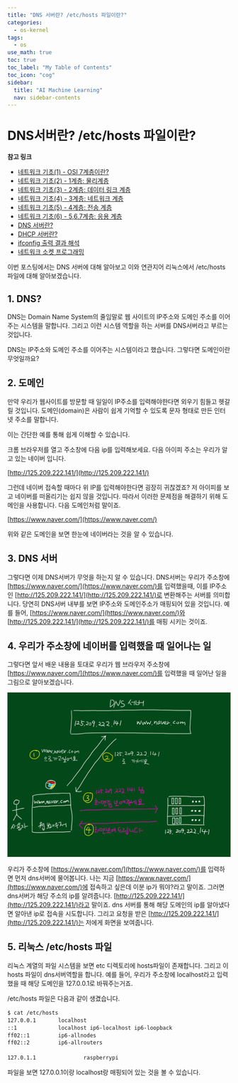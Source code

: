 ```yaml
---
title: "DNS 서버란? /etc/hosts 파일이란?" 
categories:
  - os-kernel
tags:
  - os
use_math: true
toc: true
toc_label: "My Table of Contents"
toc_icon: "cog"
sidebar:
  title: "AI Machine Learning"
  nav: sidebar-contents
---
```


# DNS서버란? /etc/hosts 파일이란?

**참고 링크**

* [네트워크 기초(1) - OSI 7계층이란?](https://losskatsu.github.io/os-kernel/network-basic01/)
* [네트워크 기초(2) - 1계층: 물리계층](https://losskatsu.github.io/os-kernel/network-basic02/)
* [네트워크 기초(3) - 2계층: 데이터 링크 계층](https://losskatsu.github.io/os-kernel/network-basic03/)
* [네트워크 기초(4) - 3계층: 네트워크 계층](https://losskatsu.github.io/os-kernel/network-basic04/)
* [네트워크 기초(5) - 4계층: 전송 계층](https://losskatsu.github.io/os-kernel/network-basic05/)
* [네트워크 기초(6) - 5,6,7계층: 응용 계층](https://losskatsu.github.io/os-kernel/network-basic06/)
* [DNS 서버란?](https://losskatsu.github.io/os-kernel/etc-host-dns/)
* [DHCP 서버란?](https://losskatsu.github.io/os-kernel/dhcp/)
* [ifconfig 출력 결과 해석](https://losskatsu.github.io/os-kernel/ifconfig/)
* [네트워크 소켓 프로그래밍](https://losskatsu.github.io/os-kernel/network-socket/)




이번 포스팅에서는 DNS 서버에 대해 알아보고 이와 연관지어 리눅스에서 /etc/hosts 파일에 대해 알아보겠습니다. 

## 1. DNS?

DNS는 Domain Name System의 줄임말로 웹 사이트의 IP주소와 도메인 주소를 이어주는 시스템을 말합니다. 
그리고 이런 시스템 역할을 하는 서버를 DNS서버라고 부르는 것입니다.  

DNS는 IP주소와 도메인 주소를 이어주는 시스템이라고 했습니다. 그렇다면 도메인이란 무엇일까요? 

## 2. 도메인

만약 우리가 웹사이트를 방문할 때 일일이 IP주소를 입력해야한다면 외우기 힘들고 헷갈릴 것입니다. 
도메인(domain)은 사람이 쉽게 기억할 수 있도록 문자 형태로 만든 인터넷 주소를 말합니다.  

이는 간단한 예를 통해 쉽게 이해할 수 있습니다. 

크롬 브라우저를 열고 주소창에 다음 ip를 입력해보세요. 
다음 아이피 주소는 우리가 알고 있는 네이버 입니다. 

[http://125.209.222.141/](http://125.209.222.141/)

그런데 네이버 접속할 때마다 위 IP를 입력해야한다면 굉장히 귀찮겠죠? 
저 아이피를 보고 네이버를 떠올리기는 쉽지 않을 것입니다. 
따라서 이러한 문제점을 해결하기 위해 도메인을 사용합니다. 
다음 도메인처럼 말이죠.  

[https://www.naver.com/](https://www.naver.com/)

위와 같은 도메인을 보면 한눈에 네이버라는 것을 알 수 있습니다.

## 3. DNS 서버

그렇다면 이제 DNS서버가 무엇을 하는지 알 수 있습니다. 
DNS서버는 우리가 주소창에 [https://www.naver.com/](https://www.naver.com/)를 입력했을때, 
이를 IP주소인 [http://125.209.222.141/](http://125.209.222.141/)로 변환해주는 서버를 의미합니다. 
당연히 DNS서버 내부를 보면 IP주소와 도메인주소가 매핑되어 있을 것입니다. 
예를 들어, [https://www.naver.com/](https://www.naver.com/)와 
[http://125.209.222.141/](http://125.209.222.141/)를 매핑 시키는 것이죠. 


## 4. 우리가 주소창에 네이버를 입력했을 때 일어나는 일

그렇다면 앞서 배운 내용을 토대로 우리가 웹 브라우저 주소창에 [https://www.naver.com/](https://www.naver.com/)를 입력했을 때 
일어난 일을 그림으로 알아보겠습니다. 

<center><img src="/assets/images/os/dns/dns01.jpg" width="800"></center>

우리가 주소창에 [https://www.naver.com/](https://www.naver.com/)를 입력하면 먼저 dns서버에 물어봅니다. 
나는 지금 [https://www.naver.com/](https://www.naver.com/)에 접속하고 싶은데 이분 ip가 뭐야?라고 말이죠. 
그러면 dns서버가 해당 주소의 ip를 알려줍니다. [http://125.209.222.141/](http://125.209.222.141/)라고 말이죠. 
dns 서버를 통해 해당 도메인의 ip를 알아냈다면 알아낸 ip로 접속을 시도합니다. 
그리고 요청을 받은 [http://125.209.222.141/](http://125.209.222.141/)는 저에게 화면을 보여줍니다. 

## 5. 리눅스 /etc/hosts 파일

리눅스 계열의 파일 시스템을 보면 etc 디렉토리에 hosts파일이 존재합니다. 
그리고 이 hosts 파일이 dns서버역할을 합니다. 
예를 들어, 우리가 주소창에 localhost라고 입력했을 때 해당 도메인을 127.0.0.1로 바꿔주는거죠.

/etc/hosts 파일은 다음과 같이 생겼습니다. 

```bash
$ cat /etc/hosts
127.0.0.1       localhost
::1             localhost ip6-localhost ip6-loopback
ff02::1         ip6-allnodes
ff02::2         ip6-allrouters

127.0.1.1               raspberrypi
```

파일을 보면 127.0.0.1이랑 localhost랑 매핑되어 있는 것을 볼 수 있습니다. 

